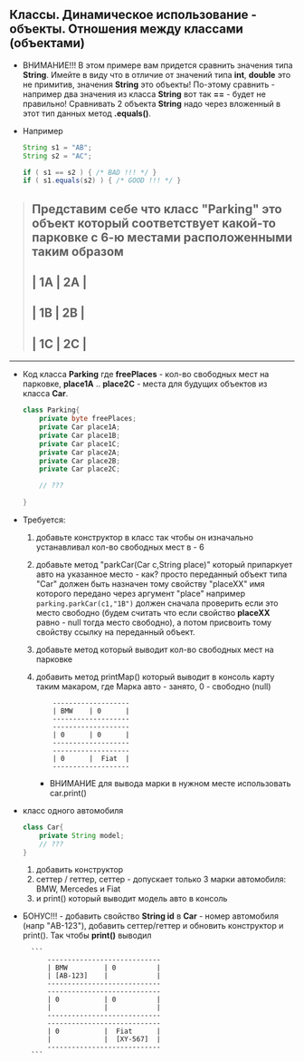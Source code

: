## Классы. Динамическое использование - объекты. Отношения между классами (объектами)

* ВНИМАНИЕ!!! В этом примере вам придется сравнить значения типа **String**. Имейте в виду что в отличие от значений типа **int**, **double** это не примитив, значения **String** это объекты! По-этому сравнить - например два значения из класса **String** вот так **==** - будет не правильно! Сравнивать 2 объекта **String** надо через вложенный в этот тип данных метод **.equals()**.

* Например 
    ```java
    String s1 = "AB";
    String s2 = "AC";

    if ( s1 == s2 ) { /* BAD !!! */ }
    if ( s1.equals(s2) ) { /* GOOD !!! */ }
    ```


> Представим себе что класс "Parking" это объект который соответствует
> какой-то парковке с 6-ю местами расположенными таким образом
> -----------
> | 1A | 2A |
> -----------
> | 1B | 2B |
> -----------
> | 1C | 2C |
> -----------

---

* Код класса **Parking** где **freePlaces** - кол-во свободных мест на парковке, **place1A** .. **place2C** - места для будущих объектов из класса **Car**.
    ```java
    class Parking{
        private byte freePlaces; 
        private Car place1A;
        private Car place1B;
        private Car place1C;
        private Car place2A;
        private Car place2B;
        private Car place2C;

        // ???
        
    }
    ```
* Требуется:
  1. добавьте конструктор в класс так чтобы он изначально устанавливал кол-во свободных мест в - 6

  2. добавьте метод "parkCar(Car c,String place)" который припаркует авто на указанное место - как? просто переданный объект типа "Car" должен быть назначен тому свойству "placeXX" имя которого передано через аргумент "place"  например ```parking.parkCar(c1,"1B")``` должен сначала проверить если это место свободно (будем считать что если свойство **placeXX** равно - null тогда место свободно), а потом присвоить тому свойству ссылку на переданный объект.

  3. добавьте метод который выводит кол-во свободных мест на парковке

  4. добавить метод printMap() который выводит в консоль карту таким макаром, где Марка авто - занято, 0 - свободно (null)
        ``` 
            -------------------
            | BMW    | 0      |
            -------------------
            -------------------
            | 0      | 0      |
            -------------------
            -------------------
            | 0      |  Fiat  |
            -------------------
        ```   
        
        * ВНИМАНИЕ для вывода марки в нужном месте использовать car.print()     
         

* класс одного автомобиля
 
    ```java 
    class Car{
        private String model;
        // ???
    }      
    ```  
    1. добавить конструктор
    2. сеттер / геттер, сеттер - допускает только 3 марки автомобиля: BMW, Mercedes и Fiat
    3. и print() который выводит модель авто в консоль


* БОНУС!!! - добавить свойство **String id** в **Car** - номер автомобиля (напр "AB-123"), добавить сеттер/геттер и обновить конструктор и print(). Так чтобы **print()** выводил
 
        ``` 
            ----------------------------
            | BMW         | 0          |
            | [AB-123]    |            |
            ----------------------------
            ----------------------------
            | 0           | 0          |
            |             |            |
            ----------------------------
            ----------------------------
            | 0           |  Fiat      |
            |             |  [XY-567]  |
            ----------------------------
        ```  